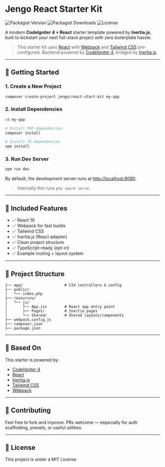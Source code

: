 # Jengo React Starter Kit

![Packagist Version](https://img.shields.io/packagist/v/jengo/react-starter-kit)
![Packagist Downloads](https://img.shields.io/packagist/dt/jengo/react-starter-kit)
![License](https://img.shields.io/github/license/jengo-php/react-starter-kit)

A modern **CodeIgniter 4 + React** starter template powered by **Inertia.js**, built to kickstart your next full-stack project with zero boilerplate hassle.

> This starter kit uses [React](https://reactjs.org/) with [Webpack](https://webpack.js.org/) and [Tailwind CSS](https://tailwindcss.com/) pre-configured. Backend powered by [CodeIgniter 4](https://codeigniter.com/), bridged by [Inertia.js](https://inertiajs.com/).

---

## 🚀 Getting Started

### 1. Create a New Project

```bash
composer create-project jengo/react-start-kit my-app
```

### 2. Install Dependencies

```bash
cd my-app

# Install PHP dependencies
composer install

# Install JS dependencies
npm install
```

### 3. Run Dev Server

```bash
npm run dev
```

By default, the development server runs at [http://localhost:8080](http://localhost:8080).

> Internally this runs `php spark serve`.

---

## 🧩 Included Features

- ✅ React 19
- ✅ Webpack for fast builds
- ✅ Tailwind CSS
- ✅ Inertia.js (React adapter)
- ✅ Clean project structure
- ✅ TypeScript-ready (opt-in)
- ✅ Example routing + layout system

---

## 📁 Project Structure

```
├── app/                   # CI4 controllers & config
├── public/
│   └── index.php
├── resources/
│   └── js/
│       ├── App.jsx        # React app entry point
│       ├── Pages/         # Inertia pages
│       └── Shared/        # Shared layouts/components
├── webpack.config.js
├── composer.json
├── package.json
```

---

## 🧱 Based On

This starter is powered by:

- [CodeIgniter 4](https://codeigniter.com/)
- [React](https://reactjs.org/)
- [Inertia.js](https://inertiajs.com/)
- [Tailwind CSS](https://tailwindcss.com/)
- [Webpack](https://webpack.js.org/)

---

## 🙌 Contributing

Feel free to fork and improve. PRs welcome — especially for auth scaffolding, presets, or useful utilities.

---

## 🧪 License

This project is under a MIT License
